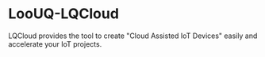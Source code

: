 # LooUQ-LQCloud
 LQCloud provides the tool to create "Cloud Assisted IoT Devices" easily and accelerate your IoT projects.
